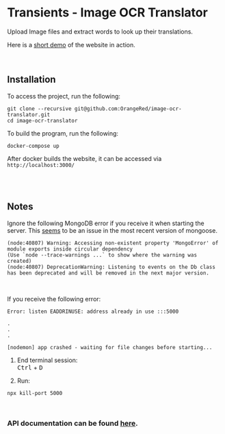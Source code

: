 # Transients - Image OCR Translator

Upload Image files and extract words to look up their translations.

Here is a [short demo](https://www.youtube.com/watch?v=_gAdCidpmvo) of the website in action.

<br/>

## Installation

To access the project, run the following:
```
git clone --recursive git@github.com:OrangeRed/image-ocr-translator.git
cd image-ocr-translator
```

To build the program, run the following:
```
docker-compose up 
```

After docker builds the website, it can be accessed via `http://localhost:3000/`

<br/>
<br/>

## Notes

Ignore the following MongoDB error if you receive it when starting the server. This [seems](https://developer.mongodb.com/community/forums/t/warning-accessing-non-existent-property-mongoerror-of-module-exports-inside-circular-dependency/15411) to be an issue in the most recent version of mongoose. 

```
(node:40807) Warning: Accessing non-existent property 'MongoError' of module exports inside circular dependency
(Use `node --trace-warnings ...` to show where the warning was created)
(node:40807) DeprecationWarning: Listening to events on the Db class has been deprecated and will be removed in the next major version.
```

<br/>

If you receive the following error:
```
Error: listen EADDRINUSE: address already in use :::5000

.
.
.

[nodemon] app crashed - waiting for file changes before starting...
```

1. End terminal session:\
<kbd>Ctrl</kbd> + <kbd>D</kbd>

2. Run:
```
npx kill-port 5000
```

<br/>

### API documentation can be found [here](https://github.com/OrangeRed/image-ocr-translator/tree/main/API.md).
